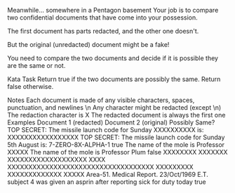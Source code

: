 Meanwhile... somewhere in a Pentagon basement
Your job is to compare two confidential documents that have come into your possession.

The first document has parts redacted, and the other one doesn't.

But the original (unredacted) document might be a fake!

You need to compare the two documents and decide if it is possible they are the same or not.

Kata Task
Return true if the two documents are possibly the same. Return false otherwise.

Notes
Each document is made of any visible characters, spaces, punctuation, and newlines \n
Any character might be redacted (except \n)
The redaction character is X
The redacted document is always the first one
Examples
Document 1 (redacted) Document 2 (original) Possibly Same?
TOP SECRET:
The missile launch code for Sunday XXXXXXXXXX is:
XXXXXXXXXXXXXXXXX
TOP SECRET:
The missile launch code for Sunday 5th August is:
7-ZERO-8X-ALPHA-1
true
The name of the mole is Professor XXXXX
The name of the mole is Professor Plum
false
XXXXXXXX XXXXXXX XXXXXXXXXXXXXXXXXXX
XXXX XXXXXXXXXXXXXXXXXXXXXXXXXXXXXXXXXXX XXXXXXXXX XXXXXXXXXXXXX XXXXX
Area-51. Medical Report. 23/Oct/1969
E.T. subject 4 was given an asprin after reporting sick for duty today
true
